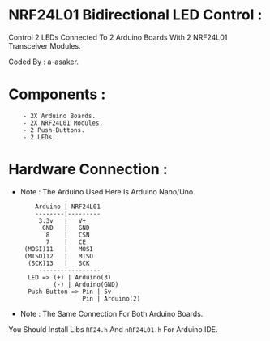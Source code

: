 # NRF24L01 Bidirectional LED Control :
Control 2 LEDs Connected To 2 Arduino Boards With 2 NRF24L01 Transceiver Modules.

Coded By : a-asaker.

# Components : 
        - 2X Arduino Boards.
        - 2X NRF24L01 Modules.
        - 2 Push-Buttons.
        - 2 LEDs.
        
# Hardware Connection : 
* Note : The Arduino Used Here Is Arduino Nano/Uno.
         
          Arduino | NRF24L01
          --------|---------
           3.3v   |   V+
            GND   |   GND 
             8    |   CSN
             7    |   CE
       (MOSI)11   |   MOSI
       (MISO)12   |   MISO
        (SCK)13   |   SCK
           -----------------
        LED => (+) | Arduino(3)
               (-) | Arduino(GND)
        Push-Button => Pin | 5v
                       Pin | Arduino(2)
                          
* Note : The Same Connection For Both Arduino Boards.

You Should Install Libs `RF24.h` And `nRF24L01.h` For Arduino IDE.
